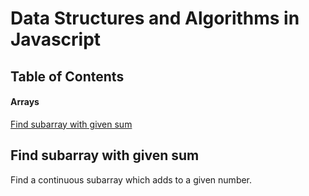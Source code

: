 # Data Structures and Algorithms in Javascript

## Table of Contents

#### Arrays

[Find subarray with given sum](#find-subarray-with-given-sum)

## <a name="find-subarray-with-given-sum"></a> Find subarray with given sum

Find a continuous subarray which adds to a given number.

